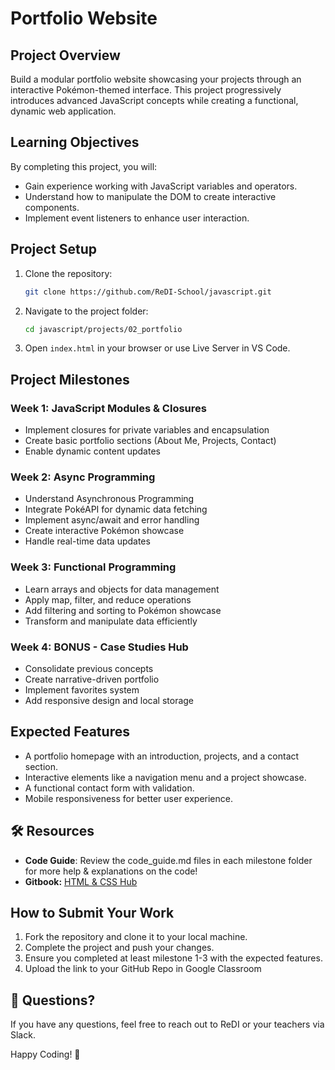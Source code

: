 # Portfolio Website

## Project Overview
Build a modular portfolio website showcasing your projects through an interactive Pokémon-themed interface. This project progressively introduces advanced JavaScript concepts while creating a functional, dynamic web application.

## Learning Objectives
By completing this project, you will:
- Gain experience working with JavaScript variables and operators.
- Understand how to manipulate the DOM to create interactive components.
- Implement event listeners to enhance user interaction.

## Project Setup
1. Clone the repository:
   ```sh
   git clone https://github.com/ReDI-School/javascript.git
   ```
2. Navigate to the project folder:
   ```sh
   cd javascript/projects/02_portfolio
   ```
3. Open `index.html` in your browser or use Live Server in VS Code.

## Project Milestones
### Week 1: JavaScript Modules & Closures
- Implement closures for private variables and encapsulation
- Create basic portfolio sections (About Me, Projects, Contact)
- Enable dynamic content updates

### Week 2: Async Programming
- Understand Asynchronous Programming
- Integrate PokéAPI for dynamic data fetching
- Implement async/await and error handling
- Create interactive Pokémon showcase
- Handle real-time data updates

### Week 3: Functional Programming
- Learn arrays and objects for data management
- Apply map, filter, and reduce operations
- Add filtering and sorting to Pokémon showcase
- Transform and manipulate data efficiently

### Week 4: BONUS - Case Studies Hub
- Consolidate previous concepts
- Create narrative-driven portfolio
- Implement favorites system
- Add responsive design and local storage

## Expected Features
- A portfolio homepage with an introduction, projects, and a contact section.
- Interactive elements like a navigation menu and a project showcase.
- A functional contact form with validation.
- Mobile responsiveness for better user experience.

## 🛠️ Resources

- **Code Guide**: Review the code_guide.md files in each milestone folder for more help & explanations on the code! 
- **Gitbook:** [HTML & CSS Hub]()

## How to Submit Your Work
1. Fork the repository and clone it to your local machine.
2. Complete the project and push your changes.
3. Ensure you completed at least milestone 1-3 with the expected features.
4. Upload the link to your GitHub Repo in Google Classroom

## 💬 Questions?

If you have any questions, feel free to reach out to ReDI or your teachers via Slack.

Happy Coding! 🚀

